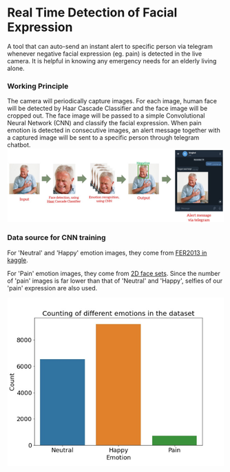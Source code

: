 # Real Time Detection of Facial Expression
 A tool that can auto-send an instant alert to specific person via telegram whenever negative facial expression (eg. pain) is detected in the live camera. It is helpful in knowing any emergency needs for an elderly living alone.

### Working Principle
 The camera will periodically capture images. For each image, human face will be detected by Haar Cascade Classifier and the face image will be cropped out. The face image will be passed to a simple Convolutional Neural Network (CNN) and classify the facial expression. When pain emotion is detected in consecutive images, an alert message together with a captured image will be sent to a specific person through telegram chatbot. 
![](images/workflow.jpg)

### Data source for CNN training
 For 'Neutral' and 'Happy' emotion images, they come from [FER2013 in kaggle](https://www.kaggle.com/nicolejyt/facialexpressionrecognition).
 
 For 'Pain' emotion images, they come from [2D face sets](http://pics.stir.ac.uk/2D_face_sets.htm). Since the number of 'pain' images is far lower than that of 'Neutral' and 'Happy', selfies of our 'pain' expression are also used. 
 
 ![](images/dataset.jpg)
